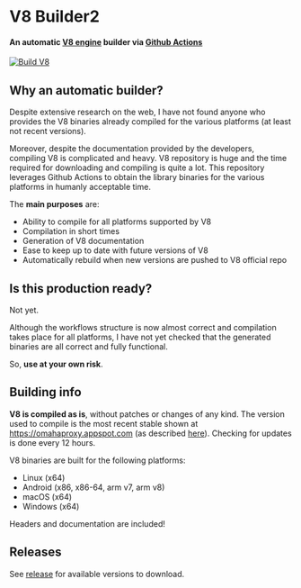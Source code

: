 # V8 Builder2
#### An automatic [V8 engine](https://v8.dev) builder via [Github Actions](https://github.com/features/actions)

[![Build V8](https://github.com/htynkn/v8-builder/actions/workflows/build.yml/badge.svg)](https://github.com/htynkn/v8-builder/actions/workflows/build.yml)

## Why an automatic builder?
Despite extensive research on the web, I have not found anyone who provides the V8 binaries already compiled for the various platforms (at least not recent versions).

Moreover, despite the documentation provided by the developers, compiling V8 is complicated and heavy. V8 repository is huge and the time required for downloading and compiling is quite a lot.
This repository leverages Github Actions to obtain the library binaries for the various platforms in humanly acceptable time.

The **main purposes** are:
- Ability to compile for all platforms supported by V8
- Compilation in short times
- Generation of V8 documentation
- Ease to keep up to date with future versions of V8
- Automatically rebuild when new versions are pushed to V8 official repo

## Is this production ready?
Not yet.

Although the workflows structure is now almost correct and compilation takes place for all platforms, I have not yet checked that the generated binaries are all correct and fully functional.

So, **use at your own risk**.

## Building info
**V8 is compiled as is**, without patches or changes of any kind.
The version used to compile is the most recent stable shown at https://omahaproxy.appspot.com (as described [here](https://v8.dev/docs/source-code#source-code-branches)). Checking for updates is done every 12 hours.

V8 binaries are built for the following platforms:
- Linux (x64)
- Android (x86, x86-64, arm v7, arm v8)
- macOS (x64)
- Windows (x64)

Headers and documentation are included!

## Releases
See [release](https://github.com/htynkn/v8-builder/releases) for available versions to download.
